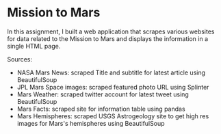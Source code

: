 # Mission to Mars

In this assignment, I built a web application that scrapes various websites for data related to the Mission to Mars and displays the information in a single HTML page.

Sources:
- NASA Mars News: scraped Title and subtitle for latest article using BeautifulSoup
- JPL Mars Space images: scraped featured photo URL using Splinter
- Mars Weather: scraped twitter account for latest tweet using BeautifulSoup
- Mars Facts: scraped site for information table using pandas
- Mars Hemispheres: scraped USGS Astrogeology site to get high res images for Mars's hemispheres using BeautifulSoup
